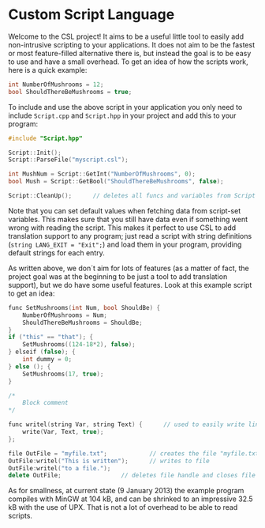 # Custom Script Language #
Welcome to the CSL project! It aims to be a useful little tool to easily add non-intrusive scripting to your applications. It does not aim to be the fastest or most feature-filled alternative there is, but instead the goal is to be easy to use and have a small overhead. To get an idea of how the scripts work, here is a quick example:

```c++
int NumberOfMushrooms = 12;
bool ShouldThereBeMushrooms = true;
```

To include and use the above script in your application you only need to include ```Script.cpp``` and ```Script.hpp``` in your project and add this to your program:

```c++
#include "Script.hpp"

Script::Init();
Script::ParseFile("myscript.csl");

int MushNum = Script::GetInt("NumberOfMushrooms", 0);
bool Mush = Script::GetBool("ShouldThereBeMushrooms", false);

Script::CleanUp();		// deletes all funcs and variables from Script
```

Note that you can set default values when fetching data from script-set variables. This makes sure that you still have data even if something went wrong with reading the script. This makes it perfect to use CSL to add translation support to any program; just read a script with string definitions (```string LANG_EXIT = "Exit";```) and load them in your program, providing default strings for each entry.

As written above, we don´t aim for lots of features (as a matter of fact, the project goal was at the beginning to be just a tool to add translation support), but we do have some useful features. Look at this example script to get an idea:

```c++
func SetMushrooms(int Num, bool ShouldBe) {
	NumberOfMushrooms = Num;
	ShouldThereBeMushrooms = ShouldBe;
}
if ("this" == "that"); {
	SetMushrooms((124-18*2), false);
} elseif (false); {
	int dummy = 0;
} else (); {
	SetMushrooms(17, true);
}

/*
	Block comment
*/

func writel(string Var, string Text) {		// used to easily write lines to files
	write(Var, Text, true);
};

file OutFile = "myfile.txt";			// creates the file "myfile.txt"
OutFile:writel("This is written");		// writes to file
OutFile:writel("to a file.");
delete OutFile;					// deletes file handle and closes file
```

As for smallness, at current state (9 January 2013) the example program compiles with MinGW at 104 kB, and can be shrinked to an impressive 32.5 kB with the use of UPX. That is not a lot of overhead to be able to read scripts.
